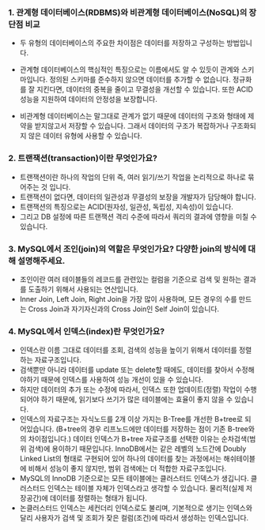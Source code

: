 ### 1. 관계형 데이터베이스(RDBMS)와 비관계형 데이터베이스(NoSQL)의 장단점 비교
 
- 두 유형의 데이터베이스의 주요한 차이점은 데이터를 저장하고 구성하는 방법입니다.
- 관계형 데이터베이스의 핵심적인 특징으로는 이름에서도 알 수 있듯이 관계와 스키마입니다. 정의된 스키마를 준수하지 않으면 데이터를 추가할 수 없습니다. 정규화를 잘 지킨다면, 데이터의 중복을 줄이고 무결성을 개선할 수 있습니다. 또한 ACID 성능을 지원하여 데이터의 안정성을 보장합니다.

- 비관계형 데이터베이스는 말그대로 관계가 없기 때문에 데이터의 구조와 형태에 제약을 받지않고서 저장할 수 있습니다. 그래서 데이터의 구조가 복잡하거나 구조화되지 않은 데이터 유형에 사용할 수 있습니다.

### 2. 트랜잭션(transaction)이란 무엇인가요?

- 트랜잭션이란 하나의 작업의 단위 즉, 여러 읽기/쓰기 작업을 논리적으로 하나로 묶어주는 것 입니다.
- 트랜잭션이 없다면, 데이터의 일관성과 무결성의 보장을 개발자가 담당해야 합니다.
- 트랜잭션의 특징으로는 ACID(원자성, 일관성, 독립성, 지속성)이 있습니다.
- 그리고 DB 설정에 따른 트랜잭션 격리 수준에 따라서 쿼리의 결과에 영향을 미칠 수 있습니다.

### 3. MySQL에서 조인(join)의 역할은 무엇인가요? 다양한 join의 방식에 대해 설명해주세요.
- 조인이란 여러 테이블들의 레코드를 관련있는 컬럼을 기준으로 검색 및 원하는 결과를 도출하기 위해서 사용되는 연산입니다.
- Inner Join, Left Join, Right Join을 가장 많이 사용하며, 모든 경우의 수를 만드는 Cross Join과 자기자신과의 Cross Join인 Self Join이 있습니다.

### 4. MySQL에서 인덱스(index)란 무엇인가요?
- 인덱스란 이름 그대로 데이터를 조회, 검색의 성능을 높이기 위해서 데이터를 정렬하는 자료구조입니다.
- 검색뿐만 아니라 데이터를 update 또는 delete할 때에도, 데이터를 찾아서 수정해야하기 때문에 인덱스를 사용하여 성능 개선이 있을 수 있습니다.
- 하지만 데이터의 추가 또는 수정에 따라서, 인덱스 또한 업데이트(정렬) 작업이 수행되어야 하기 때문에, 읽기보다 쓰기가 많은 테이블에는 효율이 좋지 않을 수 있습니다.
- 인덱스의 자료구조는 자식노드를 2개 이상 가지는 B-Tree를 개선한 B+tree로 되어있습니다. (B+tree의 경우 리프노드에만 데이터를 저장하는 점이 기존 B-tree와의 차이점입니다.) 데이터 인덱스가 B+tree 자료구조를 선택한 이유는 순차검색(범위 검색)에 용이하기 때문입니다. InnoDB에서는 같은 레벨의 노드간에 Doubly Linked List의 형태로 구현되어 있어 하나의 데이터를 찾는 과정에서는 해쉬테이블에 비해서 성능이 좋지 않지만, 범위 검색에는 더 적합한 자료구조입니다.
- MySQL의 InnoDB 기준으로는 모든 테이블에는 클러스터드 인덱스가 생깁니다. 클러스터드 인덱스는 테이블 자체가 인덱스라고 생각할 수 있습니다. 물리적(실제 저장공간)에 데이터를 정렬하는 형태가 됩니다.
- 논클러스터드 인덱스는 세컨더리 인덱스로도 불리며, 기본적으로 생기는 인덱스와 달리 사용자가 검색 및 조회가 잦은 컬럼(조건)에 따라서 생성하는 인덱스입니다.
